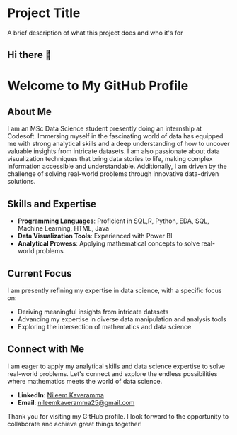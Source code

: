 
# Project Title

A brief description of what this project does and who it's for




## Hi there 👋
# Welcome to My GitHub Profile

## About Me

I am an MSc Data Science student presently doing an internship at Codesoft. Immersing myself in the fascinating world of data has equipped me with strong analytical skills and a deep understanding of how to uncover valuable insights from intricate datasets. I am also passionate about data visualization techniques that bring data stories to life, making complex information accessible and understandable. Additionally, I am driven by the challenge of solving real-world problems through innovative data-driven solutions.



## Skills and Expertise

- **Programming Languages**: Proficient in SQL,R, Python, EDA, SQL, Machine Learning, HTML, Java
- **Data Visualization Tools**: Experienced with Power BI
- **Analytical Prowess**: Applying mathematical concepts to solve real-world problems

## Current Focus

I am presently refining my expertise in data science, with a specific focus on:
- Deriving meaningful insights from intricate datasets
- Advancing my expertise in diverse data manipulation and analysis tools
- Exploring the intersection of mathematics and data science

## Connect with Me

I am eager to apply my analytical skills and data science expertise to solve real-world problems. Let's connect and explore the endless possibilities where mathematics meets the world of data science.

- **LinkedIn**: [Nileem Kaveramma](https://www.linkedin.com/in/nileem-kaveramma-b8371b296/)
- **Email**: [nileemkaveramma25@gmail.com](mailto:nileemkaveramma25@gmail.com)

Thank you for visiting my GitHub profile. I look forward to the opportunity to collaborate and achieve great things together!

